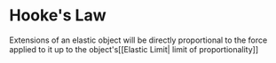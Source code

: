 # Hooke's Law

Extensions of an elastic object will be directly proportional to the force applied to it up to the object's[[Elastic Limit| limit of proportionality]]